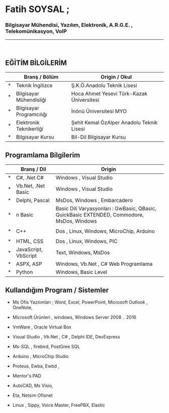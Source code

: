 # **Fatih SOYSAL** ; 
### **Bilgisayar Mühendisi, Yazılım, Elektronik, A.R.G.E. , Telekomünikasyon, VoIP**

---

<br>

## **EĞİTİM BİLGİLERİM**

|   | Branş / Bölüm | Origin / Okul |
| - | - | - |
| * | Teknik İngilizce | Ş.K.Ö.Anadolu Teknik Lisesi |
| * | Bilgisayar Mühendisliği | Hoca Ahmet Yesevi Türk-Kazak Üniversitesi |
| * | Bilgisayar Programcılığı | İnönü Üniversitesi MYO |
| * | Elektronik Teknikerliği | Şehit Kemal ÖzAlper Anadolu Teknik Lisesi |
| * | Bilgisayar Kursu | Bil-Dil Bilgisayar Kursu  |


## **Programlama Bilgilerim**
|   | Branş / Dil | Origin  |
| - | - | - |
| * | C#, .Net C# | Windows , Visual Studio |
| * | Vb.Net, .Net Basic | Windows , Visual Studio |
| * | Delphi, Pascal | MsDos, Windows , Embarcadero |
| * | n Basic | Basic Dili Varyasyonları : GwBasic, QBasic, QuickBasic EXTENDED, Commodore, MsDos, Windows  |
|  |  |  |
| * | C++ | Dos , Linux, Windows, MicroChip, Arduino |
|  |  |  |
| * | HTML, CSS | Dos , Linux, Windows, PIC |
| * | JavaScript, VbScript | Text, Windows, MsDos |
| * | ASPX, ASP | Windows, Vb.Net , C# Web Programlama |
| * | Python | Windows, Basic Level |

## **Kullandığım Program / Sistemler**
* Ms Ofis Yazılımları ; Word, Excel, PowerPoint, Microsoft Outlook , OneNote,
* Microsoft Ürünleri , windows,  Windows Server 2008 .. 2016
* VmWare , Oracle Virtual Box
* Visual Studio , Vb.Net , C# , Delphi IDE, DevExpress
* Ms-SQL , firebird, PostGree SQL
* Arduino  , MicroChip Studio

* Proteus, Ewba, Ewbd , 
* Mentor's PAD

* AutoCAD, Ms Visio,

* Eta, Netsim Ofisnet

* Linux , Sippy, Voice Master, FreePBX, Elastic

